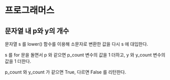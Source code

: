# 프로그래머스

## 문자열 내 p와 y의 개수

문자열 s 를 lower() 함수를 이용해 소문자로 변환한 값을 다시 s 에 대입한다.

s 를 for 문을 돌면서 p 와 같으면 p_count 변수의 값을 1 더하고, y 와 y_count 변수의 값을 1 더한다.

p_count 와 y_count 가 같으면 True, 다르면 False 를 리턴한다.

